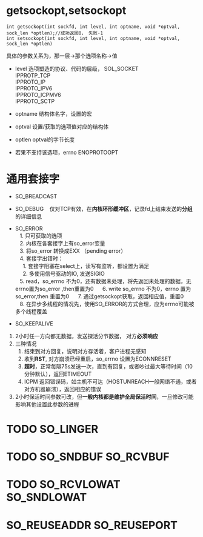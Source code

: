 getsockopt,setsockopt
=====================
```
int getsockopt(int sockfd, int level, int optname, void *optval, sock_len *optlen);//成功返回0， 失败-1
int setsockopt(int sockfd, int level, int optname, void *optval, sock_len *optlen)

```
具体的参数关系为，那一层->那个选项名称->值

- level 选项塑造的协议、代码的层级，
  SOL_SOCKET  
  IPPROTP_TCP  
  IPPROTO_IP  
  IPPROTO_IPV6  
  IPPROTO_ICPMV6  
  IPPROTO_SCTP
  
- optname 结构体名字，设置的宏
- optval 设置/获取的选项值对应的结构体
- optlen optval的字节长度
- 若果不支持该选项，errno ENOPROTOOPT

通用套接字
=========
- SO_BREADCAST
- SO_DEBUG
    仅对TCP有效，在**内核环形缓冲区**，记录fd上结束发送的**分组**的详细信息
- SO_ERROR  
    1. 只可获取的选项  
    2. 内核在各套接字上有so_error变量  
    3. 将so_error 转换成EXX （pending error）  
    4. 套接字出错时：  
      1. 套接字阻塞在select上，读写有监听，都设置为满足  
      2. 多使用信号驱动的IO, 发送SIGIO  
    5. read，so_errno 不为0，还有数据未处理，将先返回未处理的数据，无 errno置为so_error ,then重置为0  
    6. write so_errno 不为0，errno 置为 so_error,then 重置为0  
    7. 通过getsockopt获取，返回相应值，重置0  
    8. 在异步多线程的情况先，使用SO_ERROR的方式合理，应为errno可能被多个线程覆盖 
    
   
 - SO_KEEPALIVE  
1. 2小时任一方向都无数据，发送探活分节数据， 对方**必须响应**  
2. 三种情况  
    1. 结束到对方回复，说明对方存活着，客户进程无感知
    2. 收到**RST**, 对方崩溃已经重启，so_errno 设置为ECONNRESET
    3. **超时**，正常每隔75s发送一次，直到有回复，或者吵过最大等待时间（10分钟默认），返回ETIMEOUT
    4. ICPM 返回错误码，如主机不可达（HOSTUNREACH一般网络不通，或者对方机器崩溃），返回相应的错误  
3. 2小时保活时间参数可改，但**一般内核都是维护全局保活时间**，一旦修改可能影响其他设置此参数的进程

TODO SO_LINGER
==============

TODO SO_SNDBUF SO_RCVBUF
========================

TODO SO_RCVLOWAT SO_SNDLOWAT
============================


SO_REUSEADDR SO_REUSEPORT
=========================



    
    
